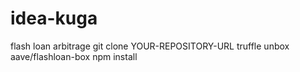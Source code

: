 # idea-kuga
flash loan arbitrage
git clone YOUR-REPOSITORY-URL
truffle unbox aave/flashloan-box
npm install
